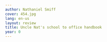 ```yaml
---
author: Nathaniel Smiff
cover: 454.jpg
lang: en-us
layout: review
title: Uncle Nat's school to office handbook
year: 0
---
```


